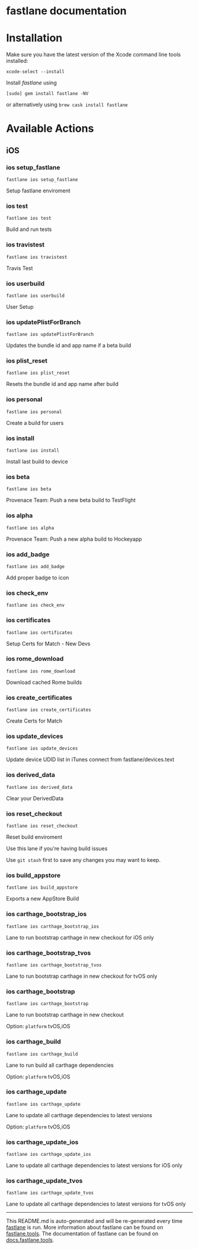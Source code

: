 fastlane documentation
================
# Installation

Make sure you have the latest version of the Xcode command line tools installed:

```
xcode-select --install
```

Install _fastlane_ using
```
[sudo] gem install fastlane -NV
```
or alternatively using `brew cask install fastlane`

# Available Actions
## iOS
### ios setup_fastlane
```
fastlane ios setup_fastlane
```
Setup fastlane enviroment
### ios test
```
fastlane ios test
```
Build and run tests
### ios travistest
```
fastlane ios travistest
```
Travis Test
### ios userbuild
```
fastlane ios userbuild
```
User Setup
### ios updatePlistForBranch
```
fastlane ios updatePlistForBranch
```
Updates the bundle id and app name if a beta build
### ios plist_reset
```
fastlane ios plist_reset
```
Resets the bundle id and app name after build
### ios personal
```
fastlane ios personal
```
Create a build for users 
### ios install
```
fastlane ios install
```
Install last build to device
### ios beta
```
fastlane ios beta
```
Provenace Team: Push a new beta build to TestFlight
### ios alpha
```
fastlane ios alpha
```
Provenace Team: Push a new alpha build to Hockeyapp
### ios add_badge
```
fastlane ios add_badge
```
Add proper badge to icon
### ios check_env
```
fastlane ios check_env
```

### ios certificates
```
fastlane ios certificates
```
Setup Certs for Match - New Devs
### ios rome_download
```
fastlane ios rome_download
```
Download cached Rome builds
### ios create_certificates
```
fastlane ios create_certificates
```
Create Certs for Match
### ios update_devices
```
fastlane ios update_devices
```
Update device UDID list in iTunes connect from fastlane/devices.text
### ios derived_data
```
fastlane ios derived_data
```
Clear your DerivedData
### ios reset_checkout
```
fastlane ios reset_checkout
```
Reset build enviroment

Use this lane if you're having build issues

Use `git stash` first to save any changes you may want to keep.
### ios build_appstore
```
fastlane ios build_appstore
```
Exports a new AppStore Build
### ios carthage_bootstrap_ios
```
fastlane ios carthage_bootstrap_ios
```
Lane to run bootstrap carthage in new checkout for iOS only
### ios carthage_bootstrap_tvos
```
fastlane ios carthage_bootstrap_tvos
```
Lane to run bootstrap carthage in new checkout for tvOS only
### ios carthage_bootstrap
```
fastlane ios carthage_bootstrap
```
Lane to run bootstrap carthage in new checkout

Option: `platform` tvOS,iOS
### ios carthage_build
```
fastlane ios carthage_build
```
Lane to run build all carthage dependencies

Option: `platform` tvOS,iOS
### ios carthage_update
```
fastlane ios carthage_update
```
Lane to update all carthage dependencies to latest versions

Option: `platform` tvOS,iOS
### ios carthage_update_ios
```
fastlane ios carthage_update_ios
```
Lane to update all carthage dependencies to latest versions for iOS only
### ios carthage_update_tvos
```
fastlane ios carthage_update_tvos
```
Lane to update all carthage dependencies to latest versions for tvOS only

----

This README.md is auto-generated and will be re-generated every time [fastlane](https://fastlane.tools) is run.
More information about fastlane can be found on [fastlane.tools](https://fastlane.tools).
The documentation of fastlane can be found on [docs.fastlane.tools](https://docs.fastlane.tools).
